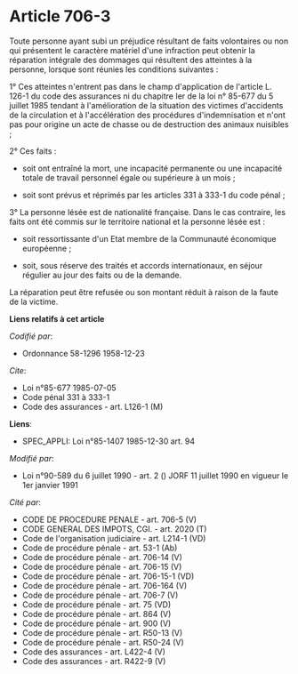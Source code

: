 # Article 706-3

Toute personne ayant subi un préjudice résultant de faits volontaires ou non qui présentent le caractère matériel d'une
infraction peut obtenir la réparation intégrale des dommages qui résultent des atteintes à la personne, lorsque sont réunies
les conditions suivantes :

1° Ces atteintes n'entrent pas dans le champ d'application de l'article L. 126-1 du code des assurances ni du chapitre Ier de
la loi n° 85-677 du 5 juillet 1985 tendant à l'amélioration de la situation des victimes d'accidents de la circulation et à
l'accélération des procédures d'indemnisation et n'ont pas pour origine un acte de chasse ou de destruction des animaux
nuisibles ;

2° Ces faits :

- soit ont entraîné la mort, une incapacité permanente ou une incapacité totale de travail personnel égale ou supérieure à un
mois ;

- soit sont prévus et réprimés par les articles 331 à 333-1 du code pénal ;

3° La personne lésée est de nationalité française. Dans le cas contraire, les faits ont été commis sur le territoire national
et la personne lésée est :

- soit ressortissante d'un Etat membre de la Communauté économique européenne ;

- soit, sous réserve des traités et accords internationaux, en séjour régulier au jour des faits ou de la demande.

La réparation peut être refusée ou son montant réduit à raison de la faute de la victime.

**Liens relatifs à cet article**

_Codifié par_:

  - Ordonnance 58-1296 1958-12-23

_Cite_:

  - Loi n°85-677 1985-07-05
  - Code pénal 331 à 333-1
  - Code des assurances - art. L126-1 (M)

**Liens**:

  - SPEC_APPLI: Loi n°85-1407 1985-12-30 art. 94

_Modifié par_:

  - Loi n°90-589 du 6 juillet 1990 - art. 2 () JORF 11 juillet 1990 en vigueur le 1er janvier 1991

_Cité par_:

  - CODE DE PROCEDURE PENALE - art. 706-5 (V)
  - CODE GENERAL DES IMPOTS, CGI. - art. 2020 (T)
  - Code de l'organisation judiciaire - art. L214-1 (VD)
  - Code de procédure pénale - art. 53-1 (Ab)
  - Code de procédure pénale - art. 706-14 (V)
  - Code de procédure pénale - art. 706-15 (V)
  - Code de procédure pénale - art. 706-15-1 (VD)
  - Code de procédure pénale - art. 706-164 (V)
  - Code de procédure pénale - art. 706-7 (V)
  - Code de procédure pénale - art. 75 (VD)
  - Code de procédure pénale - art. 864 (V)
  - Code de procédure pénale - art. 900 (V)
  - Code de procédure pénale - art. R50-13 (V)
  - Code de procédure pénale - art. R50-24 (V)
  - Code des assurances - art. L422-4 (V)
  - Code des assurances - art. R422-9 (V)
